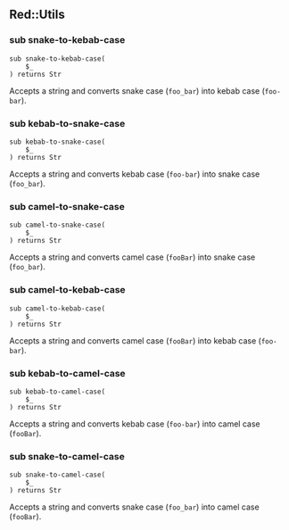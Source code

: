 Red::Utils
----------

### sub snake-to-kebab-case

```perl6
sub snake-to-kebab-case(
    $_
) returns Str
```

Accepts a string and converts snake case (`foo_bar`) into kebab case (`foo-bar`).

### sub kebab-to-snake-case

```perl6
sub kebab-to-snake-case(
    $_
) returns Str
```

Accepts a string and converts kebab case (`foo-bar`) into snake case (`foo_bar`).

### sub camel-to-snake-case

```perl6
sub camel-to-snake-case(
    $_
) returns Str
```

Accepts a string and converts camel case (`fooBar`) into snake case (`foo_bar`).

### sub camel-to-kebab-case

```perl6
sub camel-to-kebab-case(
    $_
) returns Str
```

Accepts a string and converts camel case (`fooBar`) into kebab case (`foo-bar`).

### sub kebab-to-camel-case

```perl6
sub kebab-to-camel-case(
    $_
) returns Str
```

Accepts a string and converts kebab case (`foo-bar`) into camel case (`fooBar`).

### sub snake-to-camel-case

```perl6
sub snake-to-camel-case(
    $_
) returns Str
```

Accepts a string and converts snake case (`foo_bar`) into camel case (`fooBar`).

